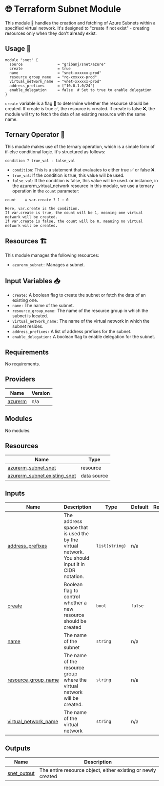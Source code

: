 # 🌐 Terraform Subnet Module

This module 🧰 handles the creation and fetching of Azure Subnets within a specified virtual network. It's designed to "create if not exist" - creating resources only when they don't already exist.

## Usage 🚀

```hcl
module "snet" {
  source                = "gribanj/snet/azure"
  create                = true
  name                  = "snet-xxxxxx-prod"
  resource_group_name   = "rg-xxxxxx-prod"
  virtual_network_name  = "vnet-xxxxxx-prod"
  address_prefixes      = ["10.0.1.0/24"]
  enable_delegation     = false  # Set to true to enable delegation
}
```

`create` variable is a flag 🚩 to determine whether the resource should be created.
If create is true ✅, the resource is created.
If create is false ❌, the module will try to fetch the data of an existing resource with the same name.

## Ternary Operator 🤔

This module makes use of the ternary operation, which is a simple form of if-else conditional logic. It's structured as follows:

`condition ? true_val : false_val`

- `condition`: This is a statement that evaluates to either true ✅ or false ❌.
- `true_val`: If the condition is true, this value will be used.
- `false_val`: If the condition is false, this value will be used.
  or instance, in the azurerm_virtual_network resource in this module, we use a ternary operation in the `count` parameter:

```hcl
count    = var.create ? 1 : 0

Here, var.create is the condition.
If var.create is true, the count will be 1, meaning one virtual network will be created.
If var.create is false, the count will be 0, meaning no virtual network will be created.
```

## Resources 🏗️

This module manages the following resources:

- `azurerm_subnet:` Manages a subnet.

## Input Variables 📥

- `create:` A boolean flag to create the subnet or fetch the data of an existing one.
- `name:` The name of the subnet.
- `resource_group_name:` The name of the resource group in which the subnet is located.
- `virtual_network_name:` The name of the virtual network in which the subnet resides.
- `address_prefixes:` A list of address prefixes for the subnet.
- `enable_delegation:` A boolean flag to enable delegation for the subnet.

<!-- BEGIN_TF_DOCS -->

## Requirements

No requirements.

## Providers

| Name                                                         | Version |
| ------------------------------------------------------------ | ------- |
| <a name="provider_azurerm"></a> [azurerm](#provider_azurerm) | n/a     |

## Modules

No modules.

## Resources

| Name                                                                                                                      | Type        |
| ------------------------------------------------------------------------------------------------------------------------- | ----------- |
| [azurerm_subnet.snet](https://registry.terraform.io/providers/hashicorp/azurerm/latest/docs/resources/subnet)             | resource    |
| [azurerm_subnet.existing_snet](https://registry.terraform.io/providers/hashicorp/azurerm/latest/docs/data-sources/subnet) | data source |

## Inputs

| Name                                                                                          | Description                                                                                      | Type           | Default | Required |
| --------------------------------------------------------------------------------------------- | ------------------------------------------------------------------------------------------------ | -------------- | ------- | :------: |
| <a name="input_address_prefixes"></a> [address_prefixes](#input_address_prefixes)             | The address space that is used the by the virtual network. You should input it in CIDR notation. | `list(string)` | n/a     |   yes    |
| <a name="input_create"></a> [create](#input_create)                                           | Boolean flag to control whether a new resource should be created                                 | `bool`         | `false` |    no    |
| <a name="input_name"></a> [name](#input_name)                                                 | The name of the subnet                                                                           | `string`       | n/a     |   yes    |
| <a name="input_resource_group_name"></a> [resource_group_name](#input_resource_group_name)    | The name of the resource group where the virtual network will be created.                        | `string`       | n/a     |   yes    |
| <a name="input_virtual_network_name"></a> [virtual_network_name](#input_virtual_network_name) | The name of the virtual network                                                                  | `string`       | n/a     |   yes    |

## Outputs

| Name                                                                 | Description                                                  |
| -------------------------------------------------------------------- | ------------------------------------------------------------ |
| <a name="output_snet_output"></a> [snet_output](#output_snet_output) | The entire resource object, either existing or newly created |

<!-- END_TF_DOCS -->
